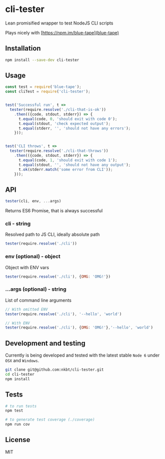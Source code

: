 # cli-tester

Lean promisified wrapper to test NodeJS CLI scripts

Plays nicely with [https://npm.im/blue-tape](blue-tape)

## Installation

```sh
npm install --save-dev cli-tester
```

## Usage

```js
const test = require('blue-tape');
const cliTest = require('cli-tester');


test('Successful run', t =>
  tester(require.resolve('./cli-that-is-ok'))
    .then(({code, stdout, stderr}) => {
      t.equal(code, 0, 'should exit with code 0');
      t.equal(stdout, 'check expected output');
      t.equal(stderr, '', 'should not have any errors');
    }));


test('CLI throws', t =>
  tester(require.resolve('./cli-that-throws'))
    .then(({code, stdout, stderr}) => {
      t.equal(code, 1, 'should exit with code 1');
      t.equal(stdout, '', 'should not have any output');
      t.ok(stderr.match('some error from CLI'));
    }));

```

## API

```js
tester(cli, env, ...args)
```

Returns ES6 Promise, that is always successful

### cli - string

Resolved path to JS CLI, ideally absolute path

```js
tester(require.resolve('./cli'))
```

### env (optional) - object

Object with ENV vars

```js
tester(require.resolve('./cli'), {OMG: 'OMG!'})
```

### ...args (optional) - string

List of command line arguments

```js
// With omitted ENV
tester(require.resolve('./cli'), '--hello', 'world')

// With ENV
tester(require.resolve('./cli'), {OMG: 'OMG!'},'--hello', 'world')
```


## Development and testing

Currently is being developed and tested with the latest stable `Node 6` under `OSX` and `Windows`.

```bash
git clone git@github.com:nkbt/cli-tester.git
cd cli-tester
npm install
```

## Tests

```bash
# to run tests
npm test

# to generate test coverage (./coverage)
npm run cov
```

## License

MIT
